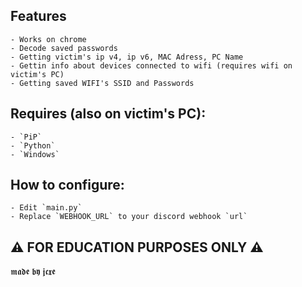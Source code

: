 
## Features
    - Works on chrome
    - Decode saved passwords
    - Getting victim's ip v4, ip v6, MAC Adress, PC Name
    - Gettin info about devices connected to wifi (requires wifi on victim's PC)
    - Getting saved WIFI's SSID and Passwords

## Requires (also on victim's PC):
    - `PiP`
    - `Python`
    - `Windows`

## How to configure:
    - Edit `main.py`
    - Replace `WEBHOOK_URL` to your discord webhook `url`



## ⚠️ FOR EDUCATION PURPOSES ONLY ⚠️ 




























𝖒𝖆𝖉𝖊 𝖇𝖞 𝖏𝖈𝖝𝖊

